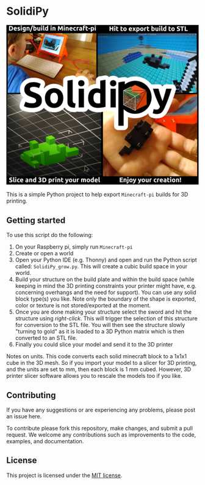 # SolidiPy

![](/assets/getStarted_03.jpg)

This is a simple Python project to help export `Minecraft-pi` builds for 3D printing. 

## Getting started
To use this script do the following: 
1. On your Raspberry pi, simply run `Minecraft-pi`
2. Create or open a world
3. Open your Python IDE (e.g. Thonny) and open and run the Python script called: `SolidiPy_grow.py`. This will create a cubic build space in your world. 
4. Build your structure on the build plate and within the build space (while keeping in mind the 3D printing constraints your printer might have, e.g. concerning overhangs and the need for support). You can use any solid block type(s) you like. Note only the boundary of the shape is exported, color or texture is not stored/exported at the moment. 
5. Once you are done making your structure select the sword and hit the structure using *right-click*. This will trigger the selection of this structure for conversion to the STL file. You will then see the structure slowly "turning to gold" as it is loaded to a 3D Python matrix which is then converted to an STL file. 
6. Finally you could slice your model and send it to the 3D printer

Notes on units. This code converts each solid minecraft block to a 1x1x1 cube in the 3D mesh. So if you import your model to a slicer for 3D printing, and the units are set to mm, then each block is 1 mm cubed. However, 3D printer slicer software allows you to rescale the models too if you like. 

## Contributing
If you have any suggestions or are experiencing any problems, please post an issue here. 

To contribute please fork this repository, make changes, and submit a pull request. We welcome any contributions such as improvements to the code, examples, and documentation. 

## License
This project is licensed under the [MIT license](/LICENSE). 